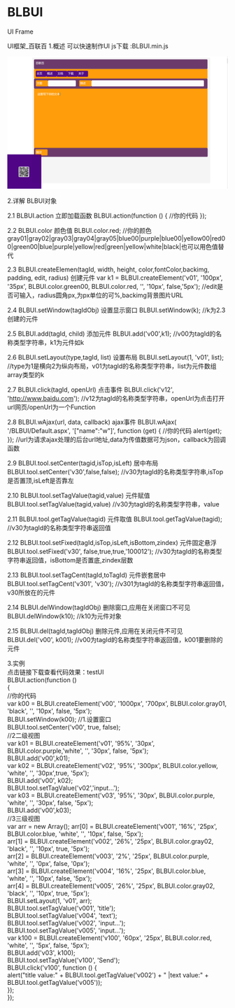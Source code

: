 # BLBUI
UI Frame

UI框架_百联百
1.概述
可以快速制作UI js下载 :BLBUI.min.js 

<img src="https://github.com/wyzProgram/BLBUI/blob/master/show.PNG">

2.详解
BLBUI对象

2.1 BLBUI.action 立即加载函数 
BLBUI.action(function () 
{
//你的代码
});

2.2 BLBUI.color 颜色值
BLBUI.color.red; 
//你的颜色 gray01|gray02|gray03|gray04|gray05|blue00|purple|blue00|yellow00|red00|green00|blue|purple|yellow|red|green|yellow|white|black|也可以用色值替代 

2.3 BLBUI.createElemen(tagId, width, height, color,fontColor,backimg, padding, edit, radius) 创建元件
var k1 = BLBUI.createElement('v01', '100px', '35px', BLBUI.color.green00, BLBUI.color.red, '', '10px', false,'5px'); 
//edit是否可输入，radius圆角px,为px单位的可%,backimg背景图片URL 

2.4 BLBUI.setWindow(tagIdObj) 设置显示窗口
BLBUI.setWindow(k); 
//k为2.3创建的元件 

2.5 BLBUI.add(tagId, child) 添加元件
BLBUI.add('v00',k1); 
//v00为tagId的名称类型字符串，k1为元件如k 

2.6 BLBUI.setLayout(type,tagId, list) 设置布局
BLBUI.setLayout(1, 'v01', list); 
//type为1是横向2为纵向布局，v01为tagId的名称类型字符串，list为元件数组array类型的k 

2.7 BLBUI.click(tagId, openUrl) 点击事件
BLBUI.click('v12', 'http://www.baidu.com'); //v12为tagId的名称类型字符串，openUrl为点击打开url网页/openUrl为一个Function 

2.8 BLBUI.wAjax(url, data, callback) ajax事件
BLBUI.wAjax( '/BLBUI/Default.aspx', '["name":"w"]', function (get) {
//你的代码
alert(get);
});
//url为请求ajax处理的后台url地址,data为传值数据可为json，callback为回调函数 

2.9 BLBUI.tool.setCenter(tagid,isTop,isLeft) 居中布局
BLBUI.tool.setCenter('v30',false,false);
//v30为tagId的名称类型字符串,isTop是否置顶,isLeft是否靠左 

2.10 BLBUI.tool.setTagValue(tagid,value) 元件赋值
BLBUI.tool.setTagValue(tagid,value)
//v30为tagId的名称类型字符串，value 

2.11 BLBUI.tool.getTagValue(tagid) 元件取值
BLBUI.tool.getTagValue(tagid);
//v30为tagId的名称类型字符串返回值 

2.12 BLBUI.tool.setFixed(tagId,isTop,isLeft,isBottom,zindex) 元件固定悬浮
BLBUI.tool.setFixed('v30', false,true,true,'100012');
//v30为tagId的名称类型字符串返回值，isBottom是否置底,zindex层数 

2.13 BLBUI.tool.setTagCent(tagId,toTagId) 元件嵌套居中
BLBUI.tool.setTagCent('v301', 'v30');
//v301为tagId的名称类型字符串返回值，v30所放在的元件 

2.14 BLBUI.delWindow(tagIdObj) 删除窗口,应用在关闭窗口不可见
BLBUI.delWindow(k10);
//k10为元件对象 

2.15 BLBUI.del(tagId,tagIdObj) 删除元件,应用在关闭元件不可见
BLBUI.del('v00', k001);
//v00为tagId的名称类型字符串返回值，k001要删除的元件 

3.实例<br>
点击链接下载查看代码效果：testUI<br>
BLBUI.action(function () <br>
{ <br>
    //你的代码 <br>
        var k00 = BLBUI.createElement('v00', '1000px', '700px', BLBUI.color.gray01, 'black', '', '10px', false, '5px'); <br>
        BLBUI.setWindow(k00); //1.设置窗口 <br>
        BLBUI.tool.setCenter('v00', true, false); <br>
        //2二级视图 <br>
        var k01 = BLBUI.createElement('v01', '95%', '30px', BLBUI.color.purple,'white', '', '30px', false, '5px'); <br>
        BLBUI.add('v00',k01); <br>
        var k02 = BLBUI.createElement('v02', '95%', '300px', BLBUI.color.yellow, 'white', '', '30px',true, '5px'); <br>
        BLBUI.add('v00', k02); <br>
        BLBUI.tool.setTagValue('v02','input...'); <br>
        var k03 = BLBUI.createElement('v03', '95%', '30px', BLBUI.color.purple, 'white', '', '30px', false, '5px'); <br>
        BLBUI.add('v00',k03); <br>
        //3三级视图 <br>
        var arr = new Array(); arr[0] = BLBUI.createElement('v001', '16%', '25px', BLBUI.color.blue, 'white', '', '10px', false, '5px'); <br>
        arr[1] = BLBUI.createElement('v002', '26%', '25px', BLBUI.color.gray02, 'black', '', '10px', true, '5px'); <br>
        arr[2] = BLBUI.createElement('v003', '2%', '25px', BLBUI.color.purple, 'white', '', '0px', false, '0px'); <br>
        arr[3] = BLBUI.createElement('v004', '16%', '25px', BLBUI.color.blue, 'white', '', '10px', false, '5px'); <br>
        arr[4] = BLBUI.createElement('v005', '26%', '25px', BLBUI.color.gray02, 'black', '', '10px', true, '5px'); <br>
        BLBUI.setLayout(1, 'v01', arr); <br>
        BLBUI.tool.setTagValue('v001', 'title'); <br>
        BLBUI.tool.setTagValue('v004', 'text'); <br>
        BLBUI.tool.setTagValue('v002', 'input...'); <br>
        BLBUI.tool.setTagValue('v005', 'input...'); <br>
        var k100 = BLBUI.createElement('v100', '60px', '25px', BLBUI.color.red, 'white', '', '5px', false, '5px'); <br>
        BLBUI.add('v03', k100); <br>
        BLBUI.tool.setTagValue('v100', 'Send'); <br>
        BLBUI.click('v100', function () { <br>
        alert("title value:" + BLBUI.tool.getTagValue('v002') + " |text value:" + BLBUI.tool.getTagValue('v005')); <br>
    }); <br>
}); 


